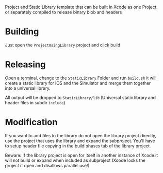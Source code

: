 Project and Static Library template that can be built in Xcode as one Project or separately compiled to release binary blob and headers

# Building
Just open the `ProjectUsingLibrary` project and click build

# Releasing
Open a terminal, change to the `StaticLibrary` Folder and run `build.sh` it will create a static library for iOS and the Simulator and merge them together into a universal library.

All output will be dropped to `StaticLibrary/lib` (Universal static library and header files in subdir `include`)

# Modification
If you want to add files to the library do not open the library project directly, use the project that uses the library and expand the subproject.
You'll have to setup header file copying in the build phases tab of the library project.

Beware: If the library project is open for itself in another instance of Xcode it will not build or expand when included as subproject (Xcode locks the project if open and disallows parallel use!)